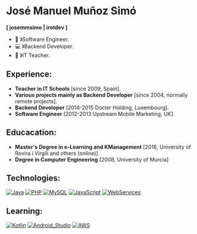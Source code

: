 # José Manuel Muñoz Simó
**[ josemmsimo | irotdev ]**
- :satellite: 》Software Engineer.
- :computer: 》Backend Developer.
- :school: 》IT Teacher.

## Experience:
- **Teacher in IT Schools** [since 2009, Spain].
- **Various projects mainly as Backend Developer** [since 2004, normally remote projects].
- **Backend Developer** [2014-2015 Docler Holding, Luxembourg].
- **Software Engineer** [2012-2013 Upstream Mobile Marketing, UK].

## Educacation:
- **Master's Degree in e-Learning and KManagement** [2016, University of Rovira i Virgili and others (online)]
- **Degree in Computer Engineering** [2008, University of Murcia]

## Technologies:
[![Java](https://img.shields.io/badge/Java-FF0000?style=for-the-badge&labelColor=101010)]()
[![PHP](https://img.shields.io/badge/PHP-0000FF?style=for-the-badge&labelColor=101010)]()
[![MySQL](https://img.shields.io/badge/MySQL-00FF00?style=for-the-badge&labelColor=101010)]()
[![JavaScript](https://img.shields.io/badge/JavaScript-F7DF1E?style=for-the-badge&labelColor=101010)]()
[![WebServices](https://img.shields.io/badge/WebServices-47A248?style=for-the-badge&labelColor=101010)]()

## Learning:
[![Kotlin](https://img.shields.io/badge/Kotlin-0095D5?style=for-the-badge&logo=kotlin&logoColor=white&labelColor=101010)]()
[![Android_Studio](https://img.shields.io/badge/Android_Studio-3DDC84?style=for-the-badge&logo=android-studio&logoColor=white&labelColor=101010)]()
[![AWS](https://img.shields.io/badge/AWS-232F3E?style=for-the-badge&logo=amazon-aws&logoColor=white&labelColor=101010)]()
